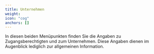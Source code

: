 ```yaml
---
title: Unternehmen
weight:
icon: "cog"
anchors: []
---
```


In diesen beiden Menüpunkten finden Sie die Angaben zu Zugangsberechtigten und zum Unternehmen. Diese Angaben dienen im Augenblick lediglich zur allgemeinen Information.
